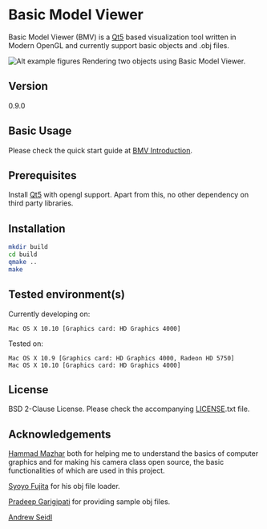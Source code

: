 Basic Model Viewer
==================

Basic Model Viewer (BMV) is a [Qt5] based visualization tool written in Modern OpenGL and
currently support basic objects and .obj files.

![Alt example figures](http://homepages.cae.wisc.edu/~anumolu/Projects/Applications/BasicModelViewer/cubehandle_teapot_poster)
Rendering two objects using Basic Model Viewer.

Version
-------

0.9.0

Basic Usage
-----------

Please check the quick start guide at [BMV Introduction].

Prerequisites
-------------

Install [Qt5] with opengl support. Apart from this, no other dependency on third
party libraries.

Installation
------------

```sh
mkdir build
cd build
qmake ..
make
```

Tested environment(s)
---------------------

Currently developing on:

	Mac OS X 10.10 [Graphics card: HD Graphics 4000]

Tested on:

    Mac OS X 10.9 [Graphics card: HD Graphics 4000, Radeon HD 5750]
    Mac OS X 10.10 [Graphics card: HD Graphics 4000]

License
-------

BSD 2-Clause License. Please check the accompanying [LICENSE].txt file.

Acknowledgements
----------------

[Hammad Mazhar] both for helping me to understand the basics of computer graphics and for making his camera class open source, the basic functionalities of which are used in this project.

[Syoyo Fujita] for his obj file loader.

[Pradeep Garigipati] for providing sample obj files.

[Andrew Seidl]

[BMV Introduction]:http://acrlakshman.github.io/personal_website/Projects/Applications/BasicModelViewer/
[Qt5]:http://qt-project.org/qt5
[Hammad Mazhar]:https://github.com/hmazhar
[Syoyo Fujita]:https://github.com/syoyo
[Pradeep Garigipati]:https://github.com/9prady9
[Andrew Seidl]:https://github.com/andrewseidl
[LICENSE]:https://github.com/acrlakshman/BasicModelViewer/blob/master/LICENSE.txt
